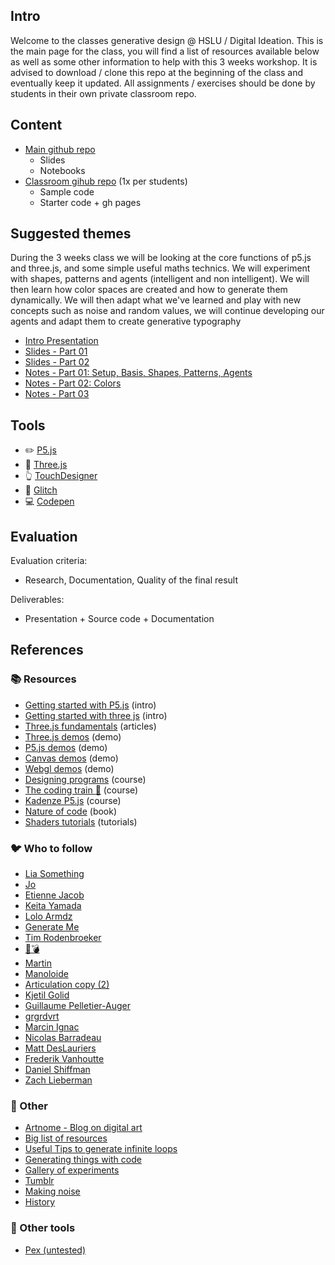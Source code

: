 ## Intro

Welcome to the classes generative design @ HSLU / Digital Ideation. This is the main page for the class, you will find a list of resources available below as well as some other information to help with this 3 weeks workshop. It is advised to download / clone this repo at the beginning of the class and eventually keep it updated. All assignments / exercises should be done by students in their own private classroom repo.

## Content

- [Main github repo][refMainRepo]
    - Slides
    - Notebooks
- [Classroom gihub repo][refClassRepo] (1x per students)
    - Sample code
    - Starter code + gh pages

[refMainRepo]:https://github.com/digitalideation/GENCG_H2001
[refClassRepo]:http://github.com/digitalideation/GENCG_H2001_students


## Suggested themes

During the 3 weeks class we will be looking at the core functions of p5.js and three.js, and some simple useful maths technics. We will experiment with shapes, patterns and agents (intelligent and non intelligent). We will then learn how color spaces are created and how to generate them dynamically. We will then adapt what we've learned and play with new concepts such as noise and random values, we will continue developing our agents and adapt them to create generative typography
- [Intro Presentation][refSlides00]
- [Slides - Part 01][refSlides01]
- [Slides - Part 02][refSlides02]
- [Notes - Part 01: Setup, Basis, Shapes, Patterns, Agents][refNotes01]
- [Notes - Part 02: Colors][refNotes02]
- [Notes - Part 03][refNotes03]

 [refSlides00]: slides/week00.html
 [refSlides01]: slides/week01.html
 [refSlides02]: slides/week02.html
 [refNotes01]: notebooks/week01.html
 [refNotes02]: notebooks/week02.html
 [refNotes03]: notebooks/week03.html


## Tools
- :pencil2: [P5.js](https://p5js.org/)
- :red_circle: [Three.js](https://threejs.org/)
- :point_up_2: [TouchDesigner](https://derivative.ca/)
- :flags: [Glitch](https://glitch.com/)
- :computer: [Codepen](https://codepen.io/)


## Evaluation

Evaluation criteria:
- Research, Documentation, Quality of the final result

Deliverables:
- Presentation + Source code + Documentation


## References

### :books: Resources
- [Getting started with P5.js](https://p5js.org/get-started/) (intro)
- [Getting started with three js](https://threejs.org/docs/index.html) (intro)
- [Three.js fundamentals](https://threejsfundamentals.org/) (articles)
- [Three.js demos](https://three-demos.glitch.me/) (demo)
- [P5.js demos](https://p5-demos.glitch.me/) (demo)
- [Canvas demos](http://youpi.io) (demo)
- [Webgl demos](https://github.com/mattdesl/workshop-webgl-glsl/) (demo)
- [Designing programs](https://designingprograms.bitbucket.io/index.html) (course)
- [The coding train :rainbow:](https://thecodingtrain.com/) (course)
- [Kadenze P5.js](https://www.kadenze.com/courses/introduction-to-programming-for-the-visual-arts-with-p5-js/info) (course)
- [Nature of code](https://natureofcode.com/book/) (book)
- [Shaders tutorials](https://thebookofshaders.com/) (tutorials)

### :bird: Who to follow
- [Lia Something](https://twitter.com/liasomething)
- [Jo](https://twitter.com/jn3008)
- [Etienne Jacob](https://twitter.com/etiennejcb)
- [Keita Yamada](https://twitter.com/P5_keita)
- [Lolo Armdz](https://twitter.com/loloarmdz)
- [Generate Me](https://twitter.com/generateme_blog)
- [Tim Rodenbroeker](https://twitter.com/timrodenbroeker)
- [:honeybee::bomb:](https://twitter.com/beesandbombs)
- [Martin](https://twitter.com/qiuyinsen)
- [Manoloide](https://twitter.com/manoloidee)
- [Articulation copy (2)](https://twitter.com/mxsage)
- [Kjetil Golid](https://twitter.com/kGolid)
- [Guillaume Pelletier-Auger](https://twitter.com/PelletierAuger)
- [grgrdvrt](https://twitter.com/grgrdvrt)
- [Marcin Ignac](https://twitter.com/marcinignac)
- [Nicolas Barradeau](https://twitter.com/nicoptere)
- [Matt DesLauriers](https://twitter.com/mattdesl)
- [Frederik Vanhoutte](https://www.patreon.com/wblut)
- [Daniel Shiffman](https://twitter.com/shiffman)
- [Zach Lieberman](https://twitter.com/zachlieberman)

### :space_invader: Other
- [Artnome - Blog on digital art](https://artnome.com)
- [Big list of resources](https://github.com/terkelg/awesome-creative-coding)
- [Useful Tips to generate infinite loops](https://www.youtube.com/watch?v=c6K-wJQ77yQ)
- [Generating things with code](https://medium.com/@nicoptere/generating-things-with-code-ddbca45ceddc)
- [Gallery of experiments](http://csh.bz/)
- [Tumblr](https://30000fps.com/)
- [Making noise](https://www.blog.drewcutchins.com/blog/2018-8-5-lets-make-some-noise)
- [History](http://www.verostko.com/algorist.html)

### :wrench: Other tools
- [Pex (untested)](http://pex.gl/)